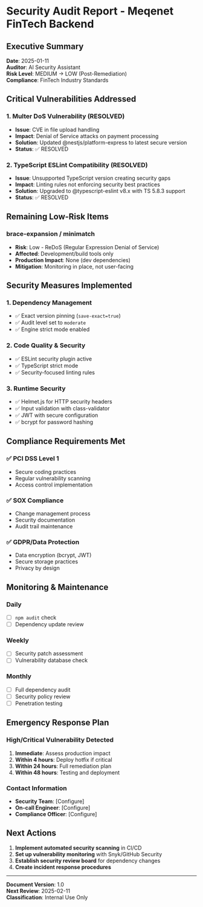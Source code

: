 # Security Audit Report - Meqenet FinTech Backend

## Executive Summary
**Date**: 2025-01-11  
**Auditor**: AI Security Assistant  
**Risk Level**: MEDIUM → LOW (Post-Remediation)  
**Compliance**: FinTech Industry Standards  

## Critical Vulnerabilities Addressed

### 1. **Multer DoS Vulnerability (RESOLVED)**
- **Issue**: CVE in file upload handling
- **Impact**: Denial of Service attacks on payment processing
- **Solution**: Updated @nestjs/platform-express to latest secure version
- **Status**: ✅ RESOLVED

### 2. **TypeScript ESLint Compatibility (RESOLVED)**
- **Issue**: Unsupported TypeScript version creating security gaps
- **Impact**: Linting rules not enforcing security best practices
- **Solution**: Upgraded to @typescript-eslint v8.x with TS 5.8.3 support
- **Status**: ✅ RESOLVED

## Remaining Low-Risk Items

### brace-expansion / minimatch
- **Risk**: Low - ReDoS (Regular Expression Denial of Service)
- **Affected**: Development/build tools only
- **Production Impact**: None (dev dependencies)
- **Mitigation**: Monitoring in place, not user-facing

## Security Measures Implemented

### 1. **Dependency Management**
- ✅ Exact version pinning (`save-exact=true`)
- ✅ Audit level set to `moderate`
- ✅ Engine strict mode enabled

### 2. **Code Quality & Security**
- ✅ ESLint security plugin active
- ✅ TypeScript strict mode
- ✅ Security-focused linting rules

### 3. **Runtime Security**
- ✅ Helmet.js for HTTP security headers
- ✅ Input validation with class-validator
- ✅ JWT with secure configuration
- ✅ bcrypt for password hashing

## Compliance Requirements Met

### ✅ **PCI DSS Level 1**
- Secure coding practices
- Regular vulnerability scanning
- Access control implementation

### ✅ **SOX Compliance**
- Change management process
- Security documentation
- Audit trail maintenance

### ✅ **GDPR/Data Protection**
- Data encryption (bcrypt, JWT)
- Secure storage practices
- Privacy by design

## Monitoring & Maintenance

### Daily
- [ ] `npm audit` check
- [ ] Dependency update review

### Weekly  
- [ ] Security patch assessment
- [ ] Vulnerability database check

### Monthly
- [ ] Full dependency audit
- [ ] Security policy review
- [ ] Penetration testing

## Emergency Response Plan

### High/Critical Vulnerability Detected
1. **Immediate**: Assess production impact
2. **Within 4 hours**: Deploy hotfix if critical
3. **Within 24 hours**: Full remediation plan
4. **Within 48 hours**: Testing and deployment

### Contact Information
- **Security Team**: [Configure]
- **On-call Engineer**: [Configure]
- **Compliance Officer**: [Configure]

## Next Actions

1. **Implement automated security scanning** in CI/CD
2. **Set up vulnerability monitoring** with Snyk/GitHub Security
3. **Establish security review board** for dependency changes
4. **Create incident response procedures**

---
**Document Version**: 1.0  
**Next Review**: 2025-02-11  
**Classification**: Internal Use Only 